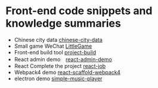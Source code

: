 # Front-end code snippets and knowledge summaries


- Chinese city data [chinese-city-data](./chinese-city-data)
- Small game WeChat [LittleGame](./LittleGame/)
- Front-end build tool [project-build](./project-build/)
- React admin demo　[react-admin-demo](./react-admin-demo)
- React Complete the project [react-job](./react-job) 
- Webpack4 demo [react-scaffold-webpack4](./react-scaffold-webpack4)
- electron demo [simple-music-player](./simple-music-player)
